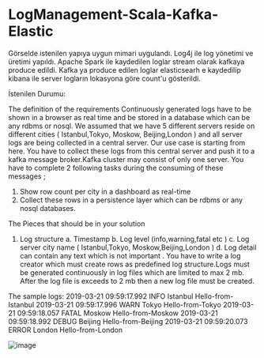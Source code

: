 # LogManagement-Scala-Kafka-Elastic
Görselde istenilen yapıya uygun mimari uygulandı.
Log4j ile log yönetimi ve üretimi yapıldı.
Apache Spark ile kaydedilen loglar stream olarak kafkaya produce edildi.
Kafka ya produce edilen loglar elasticsearh e kaydedilip kibana ile server logların lokasyona göre count'u gösterildi.

İstenilen Durumu:

The definition of the requirements
Continuously generated logs have to be shown in a browser as real time and
be stored in a database which can be any rdbms or nosql.
We assumed that we have 5 different servers reside on different cities ( Istanbul,Tokyo, Moskow, Beijing,London ) and all server logs are being collected in a central server.
Our use case is starting from here. You have to collect these logs from this central server and push it to a kafka message broker.Kafka cluster may consist of only one server. You have to complete 2 following tasks during the consuming of these messages ;
1. Show row count per city in a dashboard as real-time
2. Collect these rows in a persistence layer which can be rdbms or any nosql databases.

The Pieces that should be in your solution
1. Log structure
a. Timestamp
b. Log level (info,warning,fatal etc )
c. Log server city name ( Istanbul,Tokyo, Moskow,Beijing,London )
d. Log detail can contain any text which is not important .
You have to write a log creator which must create rows as predefined log structure.Logs must be generated continuously in log files which are limited to max 2 mb. After the log file is exceeds to 2 mb then a new log file must be created.

The sample logs: 
2019-03-21 09:59:17.992 INFO Istanbul Hello-from-Istanbul 
2019-03-21 09:59:17.996 WARN Tokyo Hello-from-Tokyo 
2019-03-21 09:59:18.057 FATAL Moskow Hello-from-Moskow 
2019-03-21 09:59:18.992 DEBUG Beijing Hello-from-Beijing 
2019-03-21 09:59:20.073 ERROR London Hello-from-London

![image](https://user-images.githubusercontent.com/55887187/108522298-be3deb80-72dd-11eb-8392-a228bcdd3321.png)
